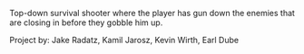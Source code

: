 Top-down survival shooter where the player has gun down the enemies that are closing in before they gobble him up.

Project by:
Jake Radatz,
Kamil Jarosz,
Kevin Wirth,
Earl Dube

